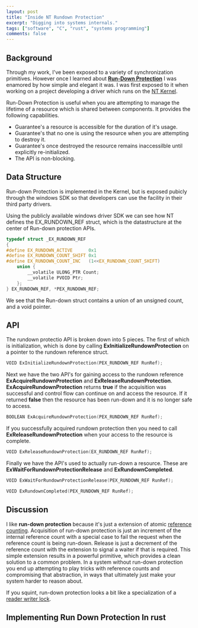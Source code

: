 ```yaml
---
layout: post
title: "Inside NT Rundown Protection"
excerpt: "Digging into systems internals."
tags: ["software", "C", "rust", "systems programming"]
comments: false
---
```


## Background

Through my work, I've been exposed to a variety of synchronization primitives.
However once I learned about [__Run-Down Protection__][run-down-link] I was enamored
by how simple and elegant it was. I was first exposed to it when working
on a project developing a driver which runs on the [NT Kernel][nt-kernel-link].

Run-Down Protection is useful when you are attempting to manage the lifetime of a
resource which is shared between components. It provides the following capabilities.

* Guarantee's a resource is accessible for the duration of it's usage.
* Guarantee's that no one is using the resource when you are attempting to destroy it.
* Guarantee's once destroyed the resource remains inaccessilble until explicitly re-initialized.
* The API is non-blocking.

## Data Structure

Run-down Protection is implemented in the Kernel, but is exposed pubicly through the windows
SDK so that developers can use the facility in their third party drivers.

Using the publicly available windows driver SDK we can see how NT defines the EX_RUNDOWN_REF
struct, which is the datastructure at the center of Run-down protection APIs.

```c
typedef struct _EX_RUNDOWN_REF
{
#define EX_RUNDOWN_ACTIVE      0x1
#define EX_RUNDOWN_COUNT_SHIFT 0x1
#define EX_RUNDOWN_COUNT_INC   (1<<EX_RUNDOWN_COUNT_SHIFT)
    union {
        __volatile ULONG_PTR Count;
        __volatile PVOID Ptr;
    };
} EX_RUNDOWN_REF, *PEX_RUNDOWN_REF;
```

We see that the Run-down struct contains a union of an unsigned count, and a void pointer.

## API

The rundown protectio API is broken down into 5 pieces.
The first of which is initialization, which is done by calling __ExInitializeRundownProtection__
on a pointer to the rundown reference struct.

```c
VOID ExInitializeRundownProtection(PEX_RUNDOWN_REF RunRef);
```

Next we have the two API's for gaining access to the rundown reference
__ExAcquireRundownProtection__ and __ExReleaseRundownProtection__. 
__ExAcquireRundownProtection__ returns __true__ if the acquisition was successful
and control flow can continue on and access the resource. If it returned
__false__ then the resource has been run-down and it is no longer safe
to access.

```c
BOOLEAN ExAcquireRundownProtection(PEX_RUNDOWN_REF RunRef);
```

If you successfully acquired rundown protection then you need
to call __ExReleaseRundownProtection__ when your access to the resource is complete.

```c
VOID ExReleaseRundownProtection(EX_RUNDOWN_REF RunRef);
```

Finally we have the API's used to actually run-down a resource. These are 
__ExWaitForRundownProtectionRelease__ and __ExRundownCompleted__. 

```c
VOID ExWaitForRundownProtectionRelease(PEX_RUNDOWN_REF RunRef);
```

```c
VOID ExRundownCompleted(PEX_RUNDOWN_REF RunRef);
```

## Discussion

I like __run-down protection__ because it's just a extension of atomic
[reference counting][ref-count-link]. Acquisition of run-down protection
is just an increment of the internal reference count with a special case
to fail the request when the reference count is being run-down. Release
is just a decrement of the reference count with the extension to signal
a waiter if that is required. This simple extension results in a powerful
primitive, which provides a clean solution to a common problem. In a system
without run-down protection you end up attempting to play tricks with reference
counts and compromising that abstraction, in ways that ultimately just make
your system harder to reason about.

If you squint, run-down protection looks a bit like a specialization of a
[reader writer lock][rw-lock-link].

## Implementing Run Down Protection In rust

[run-down-link]: https://docs.microsoft.com/en-us/windows-hardware/drivers/kernel/run-down-protection
[nt-kernel-link]: https://en.wikipedia.org/wiki/Windows_NT
[ref-count-link]: https://en.wikipedia.org/wiki/Reference_counting
[reactos-link]: https://github.com/reactos/reactos/blob/master/ntoskrnl/ex/rundown.c
[rw-lock-link]: https://en.wikipedia.org/wiki/Readers%E2%80%93writer_lock
[rust-link]: https://github.com/bgianfo/rust-run-down
